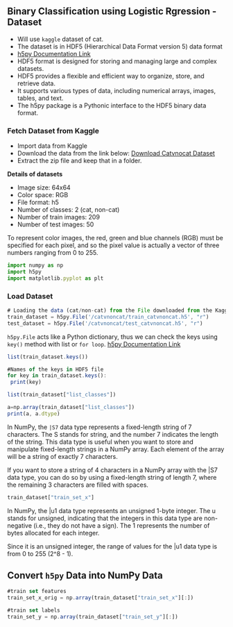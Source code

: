 ## Binary Classification using Logistic Rgression - Dataset

- Will use `kaggle` dataset of cat.
- The dataset is in HDF5 (Hierarchical Data Format version 5) data format
- [h5py Documentation Link](https://docs.h5py.org/en/stable/quick.html)
- HDF5 format is designed for storing and managing large and complex datasets.
- HDF5 provides a flexible and efficient way to organize, store, and retrieve data.
- It supports various types of data, including numerical arrays, images, tables, and text.
- The h5py package is a Pythonic interface to the HDF5 binary data format.

### Fetch Dataset from Kaggle
- Import data from Kaggle
- Download the data from the link below:
  [Download Catvnocat Dataset](https://www.kaggle.com/datasets/muhammeddalkran/catvnoncat)
- Extract the zip file and keep that in a folder.  

**Details of datasets**
- Image size: 64x64
- Color space: RGB
- File format: h5
- Number of classes: 2 (cat, non-cat)
- Number of train images: 209
- Number of test images: 50

To represent color images, the red, green and blue channels (RGB) must be specified for each pixel, and so the pixel value is actually a vector of three numbers ranging from 0 to 255.

```js
import numpy as np
import h5py
import matplotlib.pyplot as plt
```
### Load Dataset

```js
# Loading the data (cat/non-cat) from the File downloaded from the Kaggle
train_dataset = h5py.File('/catvnoncat/train_catvnoncat.h5', "r")
test_dataset = h5py.File('/catvnoncat/test_catvnoncat.h5', "r")
```
 `h5py.File` acts like a Python dictionary, thus we can check the keys using `key()` method with list or `for loop`. [h5py Documentation Link](https://docs.h5py.org/en/stable/quick.html)

 ```js
 list(train_dataset.keys())
 ```

 ```js
#Names of the keys in HDF5 file
for key in train_dataset.keys():
  print(key)
```

```js
list(train_dataset["list_classes"])
```

```js
a=np.array(train_dataset["list_classes"])
print(a, a.dtype)
```
In NumPy, the `|S7` data type represents a fixed-length string of 7 characters. The S stands for string, and the number 7 indicates the length of the string. This data type is useful when you want to store and manipulate fixed-length strings in a NumPy array. Each element of the array will be a string of exactly 7 characters.

If you want to store a string of 4 characters in a NumPy array with the |S7 data type, you can do so by using a fixed-length string of length 7, where the remaining 3 characters are filled with spaces.

```js
train_dataset["train_set_x"]
```
In NumPy, the |u1 data type represents an unsigned 1-byte integer. The u stands for unsigned, indicating that the integers in this data type are non-negative (i.e., they do not have a sign). The 1 represents the number of bytes allocated for each integer.

Since it is an unsigned integer, the range of values for the |u1 data type is from 0 to 255 (2^8 - 1).

## Convert `h5py` Data into NumPy Data

```js
#train set features
train_set_x_orig = np.array(train_dataset["train_set_x"][:])

#train set labels
train_set_y = np.array(train_dataset["train_set_y"][:])
```

